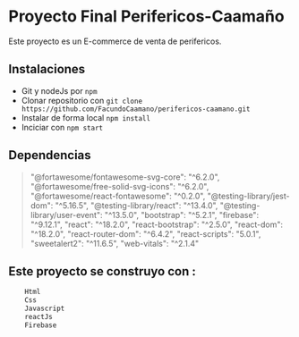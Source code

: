 # Proyecto Final Perifericos-Caamaño

Este proyecto es un E-commerce de venta de perifericos.

## Instalaciones

- Git y nodeJs por `npm`
- Clonar repositorio con `git clone https://github.com/FacundoCaamano/perifericos-caamano.git`
- Instalar de forma local `npm install`
- Inciciar con `npm start`

## Dependencias

> "@fortawesome/fontawesome-svg-core": "^6.2.0",
>"@fortawesome/free-solid-svg-icons": "^6.2.0",
>"@fortawesome/react-fontawesome": "^0.2.0",
>"@testing-library/jest-dom": "^5.16.5",
>"@testing-library/react": "^13.4.0",
>"@testing-library/user-event": "^13.5.0",
>"bootstrap": "^5.2.1",
>"firebase": "^9.12.1",
>"react": "^18.2.0",
>"react-bootstrap": "^2.5.0",
>"react-dom": "^18.2.0",
>"react-router-dom": "^6.4.2",
>"react-scripts": "5.0.1",
>"sweetalert2": "^11.6.5",
>"web-vitals": "^2.1.4"

## Este proyecto se construyo con :

```sh
    Html
    Css
    Javascript
    reactJs
    Firebase
```
